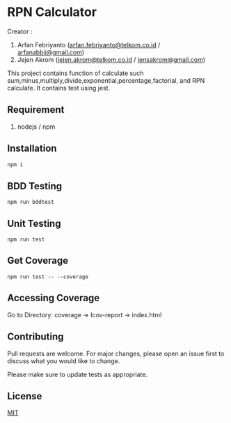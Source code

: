 # RPN Calculator

Creator :
1. Arfan Febriyanto (arfan.febriyanto@telkom.co.id / arfanabbii@gmail.com)
2. Jejen Akrom (jejen.akrom@telkom.co.id / jensakrom@gmail.com)

This project contains function of calculate such sum,minus,multiply,divide,exponential,percentage,factorial, and RPN calculate. It contains test using jest.

## Requirement
1. nodejs / npm


## Installation


```bash
npm i
```

## BDD Testing

```
npm run bddtest
```

## Unit Testing

```
npm run test
```

## Get Coverage

```
npm run test -- --coverage
```

## Accessing Coverage
Go to Directory: coverage -> Icov-report -> index.html

## Contributing
Pull requests are welcome. For major changes, please open an issue first to discuss what you would like to change.

Please make sure to update tests as appropriate.

## License
[MIT](https://choosealicense.com/licenses/mit/)